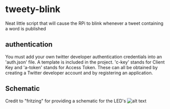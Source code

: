 # tweety-blink
Neat little script that will cause the RPi to blink whenever a tweet containing a word is published

## authentication
You must add your own twitter developer authentication credentials into an 'auth.json' file. A template is included in the project. 'c-key' stands for Client Key and 'a-token' stands for Access Token. These can all be obtained by creating a Twitter developer account and by registering an application.

## Schematic
Credit to "fritzing" for providing a schematic for the LED's
![alt text](https://raw.githubusercontent.com/geerlingguy/raspberry-pi-dramble/master/images/rgb-led-wiring.jpg "Schematic")
